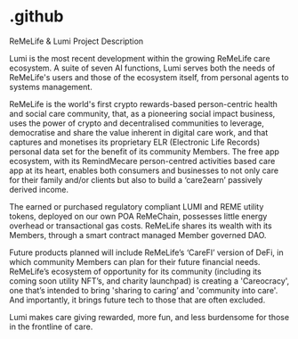 # .github
ReMeLife &amp; Lumi Project Description

Lumi is the most recent development within the growing ReMeLife care ecosystem. A suite of seven AI functions, Lumi serves both the needs of ReMeLife's users and those of the ecosystem itself, from personal agents to systems management.

ReMeLife is the world's first crypto rewards-based person-centric health and social care community, that, as a pioneering social impact business, uses the power of crypto and decentralised communities to leverage, democratise and share the value inherent in digital care work, and that captures and monetises its proprietary ELR (Electronic Life Records) personal data set for the benefit of its community Members. The free app ecosystem, with its RemindMecare person-centred activities based care app at its heart, enables both consumers and businesses to not only care for their family and/or clients but also to build a ‘care2earn’ passively derived income. 

The earned or purchased regulatory compliant LUMI and REME utility tokens, deployed on our own POA ReMeChain, possesses little energy overhead or transactional gas costs.  ReMeLife shares its wealth with its Members, through a smart contract managed Member governed DAO. 

Future products planned will include ReMeLife’s ‘CareFI’ version of DeFi, in which community Members can plan for their future financial needs. ReMeLife’s ecosystem of opportunity for its community (including its coming soon utility NFT’s, and charity launchpad) is creating a 'Careocracy', one that’s intended to bring 'sharing to caring’ and 'community into care'. And importantly, it brings future tech to those that are often excluded. 

Lumi makes care giving rewarded, more fun, and less burdensome for those in the frontline of care. 
